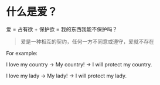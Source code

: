 # 什么是爱？

爱 = 占有欲 + 保护欲 = 我的东西我能不保护吗？

> 爱是一种相互的契约，任何一方不同意或遵守，爱就不存在

For example:

I love my country → My country! → I will protect my country.

I love my lady → My lady! → I will protect my lady.

